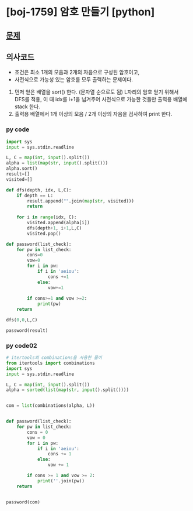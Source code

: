 # [boj-1759] 암호 만들기 [python]

## [문제](https://www.acmicpc.net/problem/1759) 

## 의사코드
- 조건은 최소 1개의 모음과 2개의 자음으로 구성된 암호이고,
- 사전식으로 가능성 있는 암호를 모두 출력하는 문제이다.

1. 먼저 얻은 배열을 sort() 한다. (문자열 순으로도 됨) L자리의 암호 얻기 위해서 DFS를 적용, 이 때 idx를 i+1을 넘겨주어 사전식으로 가능한 것들만 출력용 배열에 stack 한다.
2. 출력용 배열에서 1개 이상의 모음 / 2개 이상의 자음을 검사하여 print 한다.

 
### py code
```py
import sys
input = sys.stdin.readline

L, C = map(int, input().split())
alpha = list(map(str, input().split()))
alpha.sort()
result=[]
visited=[]

def dfs(depth, idx, L,C):
    if depth == L:
        result.append("".join(map(str, visited)))
        return
    
    for i in range(idx, C):
        visited.append(alpha[i])
        dfs(depth+1, i+1,L,C)
        visited.pop()

def password(list_check):
    for pw in list_check:
        cons=0
        vow=0
        for i in pw:
            if i in 'aeiou':
                cons +=1
            else:
                vow+=1
        
        if cons>=1 and vow >=2:
            print(pw)
    return

dfs(0,0,L,C)

password(result)
```
### py code02
```py
# itertools의 combinations을 사용한 풀이
from itertools import combinations
import sys
input = sys.stdin.readline

L, C = map(int, input().split())
alpha = sorted(list(map(str, input().split())))


com = list(combinations(alpha, L))


def password(list_check):
    for pw in list_check:
        cons = 0
        vow = 0
        for i in pw:
            if i in 'aeiou':
                cons += 1
            else:
                vow += 1

        if cons >= 1 and vow >= 2:
            print(''.join(pw))
    return


password(com)
```